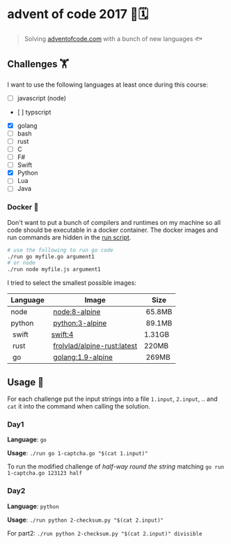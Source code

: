 # advent of code 2017 🎄🗓

> Solving [adventofcode.com](http://adventofcode.com/2017/about) with a bunch of new languages 🐟

## Challenges 🏋️‍

I want to use the following languages at least once during this course:

* [ ] javascript (node)
* [ ] typscript
* [x] golang
* [ ] bash
* [ ] rust
* [ ] C
* [ ] F#
* [ ] Swift
* [x] Python
* [ ] Lua
* [ ] Java

### Docker 🐳

Don't want to put a bunch of compilers and runtimes on my machine so all code should be executable in a docker container. The docker images and run commands are hidden in the [run script](./run).

```sh
# use the following to run go code
./run go myfile.go argument1
# or node
./run node myfile.js argument1
```

I tried to select the smallest possible images:

| Language | Image | Size |
|----------|-------|------|
| node | [node:8-alpine](https://hub.docker.com/_/node/) | 65.8MB |
| python | [python:3-alpine](https://hub.docker.com/_/python/) | 89.1MB |
| swift | [swift:4](https://hub.docker.com/_/swift/) | 1.31GB |
| rust | [frolvlad/alpine-rust:latest](https://hub.docker.com/r/frolvlad/alpine-rust/) | 220MB |
| go | [golang:1.9-alpine](https://hub.docker.com/_/golang/) | 269MB |

## Usage 🏃‍

For each challenge put the input strings into a file `1.input`, `2.input`, .. and `cat` it into the command when calling the solution.

### Day1

**Language**: `go`

**Usage**: `./run go 1-captcha.go "$(cat 1.input)"`

To run the modified challenge of _half-way round the string_ matching `go run 1-captcha.go 123123 half`

### Day2

**Language**: `python`

**Usage**: `./run python 2-checksum.py "$(cat 2.input)"`

For part2: `./run python 2-checksum.py "$(cat 2.input)" divisible`

